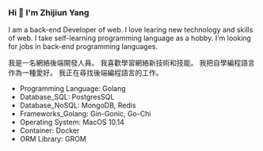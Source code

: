 ### Hi 👋 I'm Zhijiun Yang
I am a back-end Developer of web. I love learing new technology and skills of web. I take self-learning programming language as a hobby. I'm looking for jobs in back-end programming languages. <br />   


我是一名網絡後端開發人員。 我喜歡學習網絡新技術和技能。 我把自學編程語言作為一種愛好。 我正在尋找後端編程語言的工作。

- Programming Language: Golang
- Database_SQL: PostgresSQL
- Database_NoSQL: MongoDB, Redis
- Frameworks_Golang: Gin-Gonic, Go-Chi
- Operating System: MacOS 10.14
- Container: Docker
- ORM Library: GROM
<!-- Cloud Application Platform: AWS, Heroku, -->

<!-- <br/> ![](https://github-readme-stats.vercel.app/api?username=ZhijiunY&theme=dark)

- 🔭 I’m currently working on ...
- 🌱 I’m currently learning ...
- 👯 I’m looking to collaborate on ...
- 🤔 I’m looking for help with ...
- 💬 Ask me about ...
- 📫 How to reach me: ...
- 😄 Pronouns: ...
- ⚡ Fun fact: ...
-->

